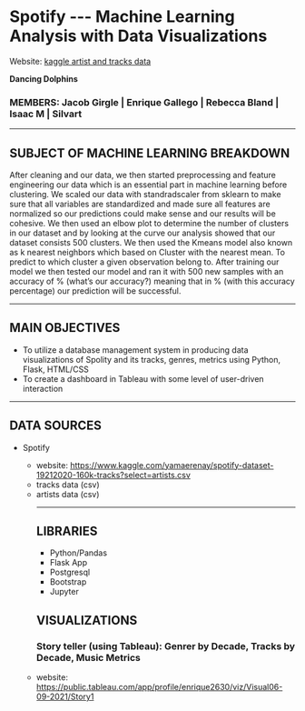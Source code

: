 # Spotify --- Machine Learning Analysis with Data Visualizations
Website: [kaggle artist and tracks data](https://www.kaggle.com/yamaerenay/spotify-dataset-19212020-160k-tracks?select=artists.csv)

<strong> Dancing Dolphins</strong><br><h3><emp> MEMBERS:  Jacob Girgle  |  Enrique Gallego  |  Rebecca Bland  |  Isaac M | Silvart </emp></h3></h1></p>
<hr>



## SUBJECT OF MACHINE LEARNING BREAKDOWN
After cleaning and our data, we then started preprocessing and feature engineering our data which is an essential part in machine learning before clustering. We scaled our data with standradscaler from sklearn to make sure that all variables are standardized and made sure all features are normalized so our predictions could make sense and our results will be cohesive.  We then used an elbow plot to determine the number of clusters in our dataset and by looking at the curve our analysis showed that our dataset consists 500 clusters. We then used the Kmeans model also known as k nearest neighbors which based on Cluster with the nearest mean.  To predict to which cluster a given observation belong to. After training our model we then tested our model and ran it with 500 new samples with an accuracy of % (what’s our accuracy?) meaning that in % (with this accuracy percentage) our prediction will be successful. 
<hr>

## MAIN OBJECTIVES
<ul>
    <li>To utilize a database management system in producing data visualizations of Spolity and its tracks, genres, metrics using Python, Flask, HTML/CSS</li>
    <li>To create a dashboard in Tableau with some level of user-driven interaction</li>
</ul>
<hr>

## DATA SOURCES
<ul>
    <li>Spotify</li>
        <ul>
            <li>website: <a href="https://www.kaggle.com/yamaerenay/spotify-dataset-19212020-160k-tracks?select=artists.csv" >https://www.kaggle.com/yamaerenay/spotify-dataset-19212020-160k-tracks?select=artists.csv</a></li>
            <li>tracks data (csv)</li>
            <li>artists data (csv)</li>
          
<hr>

## LIBRARIES
<ul>
    <li>Python/Pandas</li>
    <li>Flask App</li>
    <li>Postgresql</li>
    <li>Bootstrap</li>
    <li>Jupyter</li>
</ul>

## VISUALIZATIONS

### Story teller (using Tableau): Genrer by Decade, Tracks by Decade, Music Metrics

 <li>website: <a href="https://public.tableau.com/app/profile/enrique2630/viz/Visual06-09-2021/Story1" >https://public.tableau.com/app/profile/enrique2630/viz/Visual06-09-2021/Story1</a>


